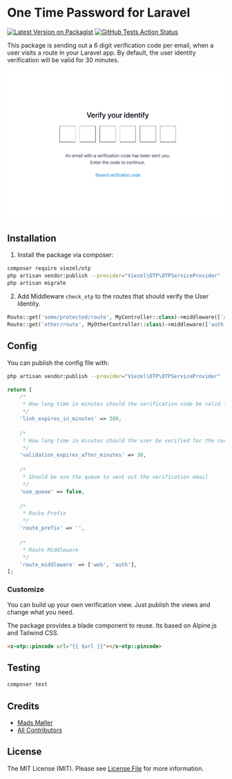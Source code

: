 # One Time Password for Laravel

[![Latest Version on Packagist](https://img.shields.io/packagist/v/viezel/otp.svg?style=flat-square)](https://packagist.org/packages/viezel/otp)
[![GitHub Tests Action Status](https://img.shields.io/github/workflow/status/viezel/otp/run-tests?label=tests)](https://github.com/viezel/otp/actions?query=workflow%3Arun-tests+branch%3Amaster)

This package is sending out a 6 digit verification code per email, when a user visits a route in your Laravel app. 
By default, the user identity verification will be valid for 30 minutes. 

![Verify](docs/component.png?raw=true "Verify")

## Installation

1. Install the package via composer:

```bash
composer require viezel/otp
php artisan vendor:publish --provider="Viezel\OTP\OTPServiceProvider" --tag="migrations"
php artisan migrate
```

2. Add Middleware `check_otp` to the routes that should verify the User Identity. 

```php
Route::get('some/protected/route', MyController::class)->middleware(['auth', 'check_otp']);
Route::get('other/route', MyOtherController::class)->middleware(['auth', 'check_otp']);
```


## Config

You can publish the config file with:

```bash
php artisan vendor:publish --provider="Viezel\OTP\OTPServiceProvider" --tag="otp-config"
```

```php
return [
    /*
     * How long time in minutes should the verification code be valid for
     */
    'link_expires_in_minutes' => 300,

    /*
     * How long time in minutes should the user be verified for the certain route
     */
    'validation_expires_after_minutes' => 30,

    /*
     * Should be use the queue to sent out the verification email
     */
    'use_queue' => false,

    /*
     * Route Prefix
     */
    'route_prefix' => '',

    /*
     * Route Middleware
     */
    'route_middleware' => ['web', 'auth'],
];
```

### Customize

You can build up your own verification view. Just publish the views and change what you need. 

The package provides a blade component to reuse. Its based on Alpine.js and Tailwind CSS.  

```html
<x-otp::pincode url="{{ $url }}"></x-otp::pincode>
```

## Testing

``` bash
composer test
```

## Credits

- [Mads Møller](https://github.com/viezel)
- [All Contributors](../../contributors)

## License

The MIT License (MIT). Please see [License File](LICENSE.md) for more information.

